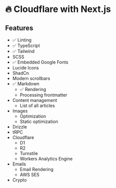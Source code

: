 # 🔥 Cloudflare with Next.js

## Features

- ✅ Linting
- ✅ TypeScript
- ✅ Tailwind
- SCSS
- ✅ Embedded Google Fonts
- Lucide Icons
- ShadCn
- Modern scrollbars
- ✅ Markdown
    - ✅ Rendering
    - Processing frontmatter
- Content management
    - List of all articles
- Images
    - Optimization
    - Static optimization
- Drizzle
- tRPC
- Cloudflare
    - D1
    - R2
    - Turnstile
    - Workers Analytics Engine
- Emails
    - Email Rendering
    - AWS SES
- Crypto
